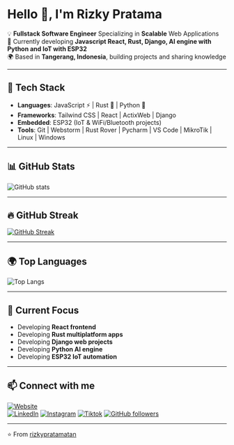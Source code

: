 # Hello 👋, I'm Rizky Pratama 

💡 **Fullstack Software Engineer** Specializing in **Scalable** Web Applications  
🚀 Currently developing **Javascript React, Rust, Django, AI engine with Python and IoT with ESP32**  
🌍 Based in **Tangerang, Indonesia**, building projects and sharing knowledge  

---

## 🔧 Tech Stack  
- **Languages**: JavaScript ⚡ | Rust 🦀 | Python 🐍  
- **Frameworks**: Tailwind CSS | React | ActixWeb | Django  
- **Embedded**: ESP32 (IoT & WiFi/Bluetooth projects)  
- **Tools**: Git | Webstorm | Rust Rover | Pycharm | VS Code | MikroTik | Linux | Windows 

---

## 📊 GitHub Stats  
![GitHub stats](https://github-readme-stats.vercel.app/api?username=rizkypratamatan&show_icons=true&theme=tokyonight) 

---

## 🔥 GitHub Streak  
[![GitHub Streak](https://streak-stats.demolab.com?user=rizkypratamatan&theme=tokyonight)](https://git.io/streak-stats) 

---

## 🌍 Top Languages  
![Top Langs](https://github-readme-stats.vercel.app/api/top-langs/?username=rizkypratamatan&layout=compact&theme=tokyonight) 

---

## 🌱 Current Focus  
- Developing **React frontend**  
- Developing **Rust multiplatform apps**  
- Developing **Django web projects**
- Developing **Python AI engine**  
- Developing **ESP32 IoT automation** 

---

## 📫 Connect with me  
[![Website](https://img.shields.io/badge/Website-Online-34A853?style=for-the-badge&logo=internetexplorer&logoColor=white)](https://www.rizkypratamatan.com/)  
[![LinkedIn](https://img.shields.io/badge/LinkedIn-0077B5?style=for-the-badge&logo=linkedin&logoColor=white)](https://www.linkedin.com/in/rizkypratamatan/) 
[![Instagram](https://img.shields.io/badge/Instagram-E4405F?style=for-the-badge&logo=instagram&logoColor=white)](https://instagram.com/rizky.tech/) 
[![Tiktok](https://img.shields.io/badge/TikTok-%23000000.svg?style=for-the-badge&logo=TikTok&logoColor=white)](https://www.tiktok.com/@rizky.tech/) 
[![GitHub followers](https://img.shields.io/github/followers/rizkypratamatan?style=for-the-badge&logo=github)](https://github.com/rizkypratamatan/) 

---

⭐️ From [rizkypratamatan](https://github.com/rizkypratamatan/)  
